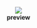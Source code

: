<p align="center">
  <img src="https://raw.githubusercontent.com/namyami/fixed_ui_or_random_stuff/refs/heads/main/odyssey/preview.jpg"/>
  <br>
  <b>preview</b>
</p>
